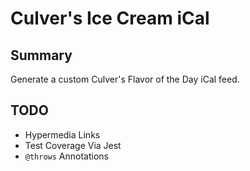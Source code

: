 # Culver's Ice Cream iCal

## Summary

Generate a custom Culver's Flavor of the Day iCal feed.

## TODO

* Hypermedia Links
* Test Coverage Via Jest
* `@throws` Annotations
